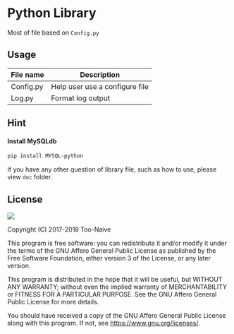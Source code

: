 # Python Library

Most of file based on `Config.py`

## Usage

File name | Description
-----|------
Config.py | Help user use a configure file
Log.py | Format log output


## Hint

#### Install MySQLdb

```bash
pip install MYSQL-python
```

If you have any other question of library file, such as how to use, please view `doc` folder.

## License

[![](https://www.gnu.org/graphics/agplv3-155x51.png)](https://www.gnu.org/licenses/agpl-3.0.txt)
   
Copyright (C) 2017-2018 Too-Naive

This program is free software: you can redistribute it and/or modify it under the terms of the GNU Affero General Public License as published by the Free Software Foundation, either version 3 of the License, or any later version.

This program is distributed in the hope that it will be useful, but WITHOUT ANY WARRANTY; without even the implied warranty of MERCHANTABILITY or FITNESS FOR A PARTICULAR PURPOSE.  See the GNU Affero General Public License for more details.

You should have received a copy of the GNU Affero General Public License along with this program.  If not, see <https://www.gnu.org/licenses/>.
